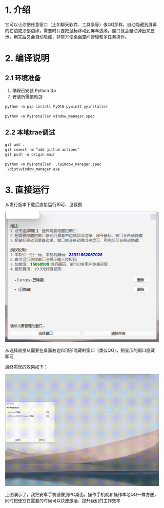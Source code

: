 # 1. 介绍
它可以让你把任意窗口（比如聊天软件、工具条等）像QQ那样，自动隐藏到屏幕的右边或顶部边缘，需要时只要把鼠标移动到屏幕边缘，窗口就会自动弹出来显示，用完后又会自动隐藏，非常方便桌面空间管理和多任务操作。
# 2. 编译说明

## 2.1 环境准备

1. 确保已安装 Python 3.x
2. 安装所需依赖包:

```
python -m pip install PyQt6 pywin32 pyinstaller

python -m PyInstaller window_manager.spec

```
## 2.2 本地trae调试

```
git add .
git commit -m "add github actions"
git push -u origin main

python -m PyInstaller  .\window_manager.spec
.\dist\window_manager.exe

```

# 3. 直接运行

从发行版本下载后直接运行即可、见截图

![](./images/main-0.png)

从选择直接从需要在桌面右边和顶部隐藏的窗口（类似QQ），把显示的窗口隐藏即可

最终实现的效果如下：

![](./images/main-1.gif)

上图演示了，我把安卓手机镜像到PC桌面，操作手机就和操作本地QQ一样方便，同时把便签在需要的时候可以快速激活，提升我们的工作效率
